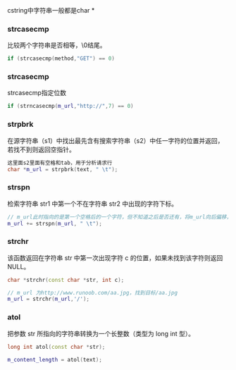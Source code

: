 cstring中字符串一般都是char *


### strcasecmp
比较两个字符串是否相等，\0结尾。
```c++
if (strcasecmp(method,"GET") == 0)
```

### strcasecmp
strcasecmp指定位数
```c++
if (strncasecmp(m_url,"http://",7) == 0)
```

### strpbrk
在源字符串（s1）中找出最先含有搜索字符串（s2）中任一字符的位置并返回，若找不到则返回空指针。
```c++
这里面s2里面有空格和tab，用于分析请求行
char *m_url = strpbrk(text, " \t");
```


### strspn
检索字符串 str1 中第一个不在字符串 str2 中出现的字符下标。
```c++
// m_url此时指向的是第一个空格后的一个字符，但不知道之后是否还有，将m_url向后偏移，通过查找，继续跳过空格和\t字符，指向请求资源的第一个字符
m_url += strspn(m_url, " \t");
```


### strchr
该函数返回在字符串 str 中第一次出现字符 c 的位置，如果未找到该字符则返回 NULL。
```c++
char *strchr(const char *str, int c);

// m_url 为http://www.runoob.com/aa.jpg，找到目标/aa.jpg
m_url = strchr(m_url,'/');

```

### atol
把参数 str 所指向的字符串转换为一个长整数（类型为 long int 型）。
```c++
long int atol(const char *str);

m_content_length = atol(text);
```